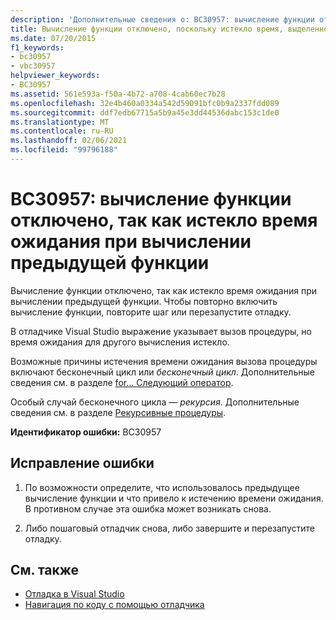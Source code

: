 ```yaml
---
description: 'Дополнительные сведения о: BC30957: вычисление функции отключено, так как истекло время ожидания при вычислении предыдущей функции'
title: Вычисление функции отключено, поскольку истекло время, выделенное на вычисление предыдущей функции
ms.date: 07/20/2015
f1_keywords:
- bc30957
- vbc30957
helpviewer_keywords:
- BC30957
ms.assetid: 561e593a-f50a-4b72-a708-4cab60ec7b28
ms.openlocfilehash: 32e4b460a0334a542d59091bfc0b9a2337fdd089
ms.sourcegitcommit: ddf7edb67715a5b9a45e3dd44536dabc153c1de0
ms.translationtype: MT
ms.contentlocale: ru-RU
ms.lasthandoff: 02/06/2021
ms.locfileid: "99796188"
---
```

# <a name="bc30957-function-evaluation-is-disabled-because-a-previous-function-evaluation-timed-out"></a>BC30957: вычисление функции отключено, так как истекло время ожидания при вычислении предыдущей функции

Вычисление функции отключено, так как истекло время ожидания при вычислении предыдущей функции. Чтобы повторно включить вычисление функции, повторите шаг или перезапустите отладку.

 В отладчике Visual Studio выражение указывает вызов процедуры, но время ожидания для другого вычисления истекло.

 Возможные причины истечения времени ожидания вызова процедуры включают бесконечный цикл или *бесконечный цикл*. Дополнительные сведения см. в разделе [for... Следующий оператор](../statements/for-next-statement.md).

 Особый случай бесконечного цикла — *рекурсия*. Дополнительные сведения см. в разделе [Рекурсивные процедуры](../../programming-guide/language-features/procedures/recursive-procedures.md).

 **Идентификатор ошибки:** BC30957

## <a name="to-correct-this-error"></a>Исправление ошибки

1. По возможности определите, что использовалось предыдущее вычисление функции и что привело к истечению времени ожидания. В противном случае эта ошибка может возникать снова.

2. Либо пошаговый отладчик снова, либо завершите и перезапустите отладку.

## <a name="see-also"></a>См. также

- [Отладка в Visual Studio](/visualstudio/debugger/debugger-feature-tour)
- [Навигация по коду с помощью отладчика](/visualstudio/debugger/navigating-through-code-with-the-debugger)
